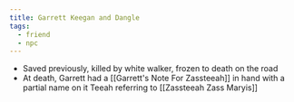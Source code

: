 ```yaml
---
title: Garrett Keegan and Dangle
tags:
  - friend
  - npc
---
```



* Saved previously, killed by white walker, frozen to death on the road
* At death, Garrett had a [[Garrett's Note For Zassteeah]] in hand with a partial name on it Teeah referring to [[Zassteeah Zass Maryis]]

